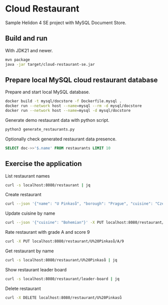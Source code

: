 # Cloud Restaurant

Sample Helidon 4 SE project with MySQL Document Store.

## Build and run


With JDK21 and newer.
```bash
mvn package
java -jar target/cloud-restaurant-se.jar
```

## Prepare local MySQL cloud restaurant database

Prepare and start local MySQL database.
```sh
docker build -t mysql/docstore -f Dockerfile.mysql .
docker run --network host --name=mysql --rm -d mysql/docstore
docker run --network host --name=mysql -d mysql/docstore
```
Generate demo restaurant data with python script.
```sh
python3 generate_restaurants.py
```
Optionally check generated restaurant data presence.
```sql
SELECT doc->>'$.name' FROM restaurants LIMIT 10
```

## Exercise the application
List restaurant names
```sh
curl -s localhost:8080/restaurant | jq
```

Create restaurant
```sh
curl --json '{"name": "U Pinkasů", "borough": "Prague", "cuisine": "Czech", "grades": [], "address": {"building": "756","coord": [50.083379906386426, 14.423576184193138],"street": "Jungmannovo nám.", "zipcode": "11000"}}' -X POST localhost:8080/restaurant
```

Update cuisine by name
```sh
curl --json '{"cuisine": "Bohemian"}' -X PUT localhost:8080/restaurant/U%20Pinkasů
```

Rate restaurant with grade A and score 9
```sh
curl -X PUT localhost:8080/restaurant/U%20Pinkasů/A/9
```

Get restaurant by name
```sh
curl -s localhost:8080/restaurant/U%20Pinkasů | jq
```

Show restaurant leader board
```sh
curl -s localhost:8080/restaurant/leader-board | jq
```

Delete restaurant
```sh
curl -X DELETE localhost:8080/restaurant/U%20Pinkasů
```